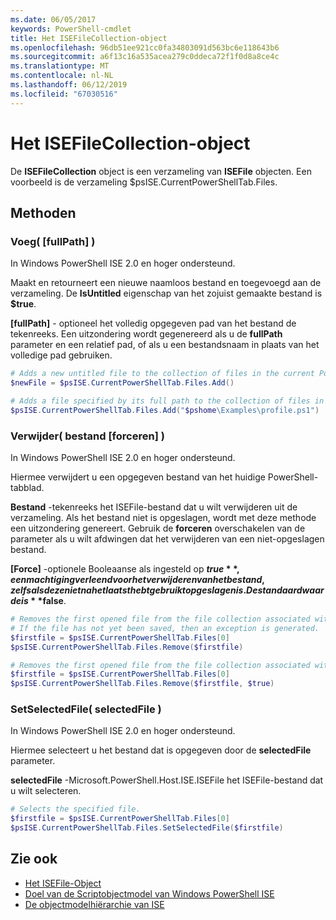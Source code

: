 ```yaml
---
ms.date: 06/05/2017
keywords: PowerShell-cmdlet
title: Het ISEFileCollection-object
ms.openlocfilehash: 96db51ee921cc0fa34803091d563bc6e118643b6
ms.sourcegitcommit: a6f13c16a535acea279c0ddeca72f1f0d8a8ce4c
ms.translationtype: MT
ms.contentlocale: nl-NL
ms.lasthandoff: 06/12/2019
ms.locfileid: "67030516"
---
```

# <a name="the-isefilecollection-object"></a>Het ISEFileCollection-object

De **ISEFileCollection** object is een verzameling van **ISEFile** objecten. Een voorbeeld is de verzameling $psISE.CurrentPowerShellTab.Files.

## <a name="methods"></a>Methoden

### <a name="add-fullpath-"></a>Voeg\( \[fullPath\] \)

In Windows PowerShell ISE 2.0 en hoger ondersteund.

Maakt en retourneert een nieuwe naamloos bestand en toegevoegd aan de verzameling. De **IsUntitled** eigenschap van het zojuist gemaakte bestand is **$true**.

**\[fullPath\]**  - optioneel het volledig opgegeven pad van het bestand de tekenreeks. Een uitzondering wordt gegenereerd als u de **fullPath** parameter en een relatief pad, of als u een bestandsnaam in plaats van het volledige pad gebruiken.

```powershell
# Adds a new untitled file to the collection of files in the current PowerShell tab.
$newFile = $psISE.CurrentPowerShellTab.Files.Add()

# Adds a file specified by its full path to the collection of files in the current PowerShell tab.
$psISE.CurrentPowerShellTab.Files.Add("$pshome\Examples\profile.ps1")
```

### <a name="remove-file-force-"></a>Verwijder\( bestand \[forceren\] \)

In Windows PowerShell ISE 2.0 en hoger ondersteund.

Hiermee verwijdert u een opgegeven bestand van het huidige PowerShell-tabblad.

**Bestand** -tekenreeks het ISEFile-bestand dat u wilt verwijderen uit de verzameling. Als het bestand niet is opgeslagen, wordt met deze methode een uitzondering genereert. Gebruik de **forceren** overschakelen van de parameter als u wilt afdwingen dat het verwijderen van een niet-opgeslagen bestand.

**\[Force\]**  -optionele Booleaanse als ingesteld op **$true**, een machtiging verleend voor het verwijderen van het bestand, zelfs als deze niet na het laatst hebt gebruikt opgeslagen is. De standaardwaarde is **$false**.

```powershell
# Removes the first opened file from the file collection associated with the current PowerShell tab.
# If the file has not yet been saved, then an exception is generated.
$firstfile = $psISE.CurrentPowerShellTab.Files[0]
$psISE.CurrentPowerShellTab.Files.Remove($firstfile)

# Removes the first opened file from the file collection associated with the current PowerShell tab, even if it has not been saved.
$firstfile = $psISE.CurrentPowerShellTab.Files[0]
$psISE.CurrentPowerShellTab.Files.Remove($firstfile, $true)
```

### <a name="setselectedfile-selectedfile-"></a>SetSelectedFile\( selectedFile \)

In Windows PowerShell ISE 2.0 en hoger ondersteund.

Hiermee selecteert u het bestand dat is opgegeven door de **selectedFile** parameter.

**selectedFile** -Microsoft.PowerShell.Host.ISE.ISEFile het ISEFile-bestand dat u wilt selecteren.

```powershell
# Selects the specified file.
$firstfile = $psISE.CurrentPowerShellTab.Files[0]
$psISE.CurrentPowerShellTab.Files.SetSelectedFile($firstfile)
```

## <a name="see-also"></a>Zie ook

- [Het ISEFile-Object](The-ISEFile-Object.md)
- [Doel van de Scriptobjectmodel van Windows PowerShell ISE](Purpose-of-the-Windows-PowerShell-ISE-Scripting-Object-Model.md)
- [De objectmodelhiërarchie van ISE](The-ISE-Object-Model-Hierarchy.md)
